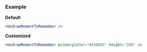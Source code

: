 ### Example

**Default**
```jsx
<UndrawMomentToRemember />
```

**Customized**
```jsx
<UndrawMomentToRemember primaryColor="#41B883" height="100" />
```
